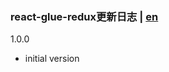 ### react-glue-redux更新日志 | [en](https://github.com/ZhouYK/react-glux/blob/master/en/log.md)
1.0.0
- initial version

